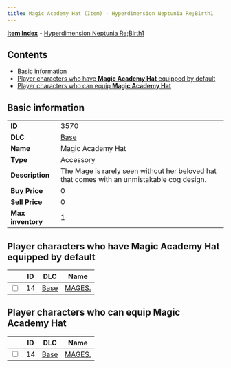 ```yaml
---
title: Magic Academy Hat (Item) - Hyperdimension Neptunia Re;Birth1
---
```


[**Item Index**](/neptunia/rb1/item/index.html) - [Hyperdimension Neptunia Re;Birth1](/neptunia/rb1)

## Contents

- [Basic information](#basic-information)
- [Player characters who have **Magic Academy Hat** equipped by default](#player-characters-who-have-magic-academy-hat-equipped-by-default)
- [Player characters who can equip **Magic Academy Hat**](#player-characters-who-can-equip-magic-academy-hat)

## Basic information

|   |   |
| -- | -- |
| **ID** | 3570 |
| **DLC** | [Base](/neptunia/rb1/dlc/1-base.html) |
| **Name** | Magic Academy Hat |
| **Type** | Accessory |
| **Description** | The Mage is rarely seen without her beloved hat that comes with an unmistakable cog design. |
| **Buy Price** | 0 |
| **Sell Price** | 0 |
| **Max inventory** | 1 |


## Player characters who have **Magic Academy Hat** equipped by default

|    | ID | DLC | Name |
| -- | -- | --- | ---- |
| <input type="checkbox" id="rb1-player-1-14" class="trackbox" /> | 14 | [Base](/neptunia/rb1/dlc/1-base.html) | [MAGES.](/neptunia/rb1/player/1-14-mages.html) |


## Player characters who can equip **Magic Academy Hat**

|    | ID | DLC | Name |
| -- | -- | --- | ---- |
| <input type="checkbox" id="rb1-player-1-14" class="trackbox" /> | 14 | [Base](/neptunia/rb1/dlc/1-base.html) | [MAGES.](/neptunia/rb1/player/1-14-mages.html) |
